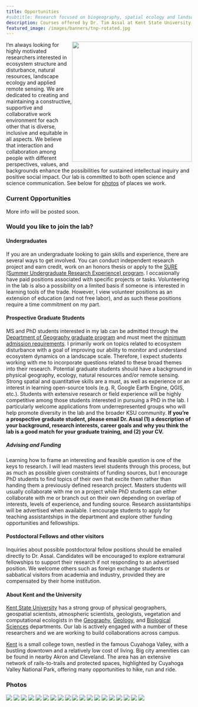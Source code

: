 ```yaml
---
title: Opportunities
#subtitle: Research focused on biogeography, spatial ecology and landscape change at Kent State University
description: Courses offered by Dr. Tim Assal at Kent State University; R, Environmental Data Analysis, Remote Sensing, Natural Disasters and Society
featured_image: /images/banners/tnp-rotated.jpg
---
```


<img style="float: right; width:325px;" src="/images/gallery/lab-sign.jpg">

I’m always looking for highly motivated researchers interested in ecosystem structure and disturbance, natural resources, landscape ecology and applied remote sensing. We are dedicated to creating and maintaining a constructive, supportive and collaborative work environment for each other that is diverse, inclusive and equitable in all aspects. We believe that interaction and collaboration among people with different perspectives, values, and backgrounds enhance the possibilities for sustained intellectual inquiry and positive social impact. Our lab is committed to both open science and science communication. See below for [photos](#Photos) of places we work. 

### Current Opportunities

More info will be posted soon. 

### Would you like to join the lab?

#### Undergraduates 

If you are an undergraduate looking to gain skills and experience, there are several ways to get involved. You can conduct independent research project and earn credit, work on an honors thesis or apply to the [SURE (Summer Undergraduate Research Experience) program](https://www.kent.edu/research/student-research/summer-undergraduate-research-experience). I occasionally have paid positions associated with specific projects or tasks. Volunteering in the lab is also a possibility on a limited basis if someone is interested in learning tools of the trade. However, I view volunteer positions as an extension of education (and not free labor), and as such these positions require a time commitment on my part.  

#### Prospective Graduate Students 

MS and PhD students interested in my lab can be admitted through the [Department of Geography graduate program](https://www.kent.edu/geography/graduate) and must meet the [minimum admission requirements](https://www.kent.edu/geography/admissions). I primarily work on topics related to ecosystem disturbance with a goal of improving our ability to monitor and understand ecosystem dynamics on a landscape scale. Therefore, I expect students working with me to incorporate questions related to these broad themes into their research. Potential graduate students should have a background in physical geography, ecology, natural resources and/or remote sensing. Strong spatial and quantitative skills are a must, as well as experience or an interest in learning open-source tools (e.g. R, Google Earth Engine, QGIS, etc.). Students with extensive research or field experience will be highly competitive among those students interested in pursuing a PhD in the lab. I particularly welcome applications from underrepresented groups who will help promote diversity in the lab and the broader KSU community. **If you’re a prospective graduate student, please email Dr. Assal (1) a description of your background, research interests, career goals and why you think the lab is a good match for your graduate training, and (2) your CV.** 

##### Advising and Funding
Learning how to frame an interesting and feasible question is one of the keys to research. I will lead masters level students through this process, but as much as possible given constraints of funding sources, but I encourage PhD students to find topics of their own that excite them rather than handing them a previously defined research project. Masters students will usually collaborate with me on a project while PhD students can either collaborate with me or branch out on their own depending on overlap of interests, levels of experience, and funding source. Research assistantships will be advertised when available. I encourage students to apply for teaching assistantships in the department and explore other funding opportunities and fellowships.  

#### Postdoctoral Fellows and other visitors 

Inquiries about possible postdoctoral fellow positions should be emailed directly to Dr. Assal. Candidates will be encouraged to explore extramural fellowships to support their research if not responding to an advertised position. We welcome others such as foreign exchange students or sabbatical visitors from academia and industry, provided they are compensated by their home institution.

#### About Kent and the University

[Kent State University](https://www.kent.edu/) has a strong group of physical geographers, geospatial scientists, atmospheric scientists, geologists, vegetation and computational ecologists in the [Geography](https://www.kent.edu/geography), [Geology](https://www.kent.edu/geology), and [Biological Sciences](https://www.kent.edu/biology) departments. Our lab is actively engaged with a number of these researchers and we are working to build collaborations across campus.  

[Kent](https://www.mainstreetkent.org/) is a small college town, nestled in the famous Cuyahoga Valley, with a bustling downtown and a relatively low cost of living. Big city amenities can be found in nearby Akron and Cleveland. The area has an extensive network of rails-to-trails and protected spaces, highlighted by Cuyahoga Valley National Park, offering many opportunities to hike, run and ride.   


### Photos
<div class="gallery" data-columns="3">
    <img src="/images/gallery/classOf2020.jpg">
    <img src="/images/gallery/2012-LM-1.jpg">
    <img src="/images/gallery/tnp20.jpg">
    <img src="/images/gallery/2014-LM-037.jpg">
    <img src="/images/gallery/DHP_Fieldtrip.png">
    <img src="/images/gallery/2011-SM-1.jpg">
    <img src="/images/gallery/tnp1.jpg">
    <img src="/images/gallery/2014-LM-070.jpg">
    <img src="/images/gallery/2013-PM-1.jpg">
    <img src="/images/gallery/2012-LM-2.jpg">
    <img src="/images/gallery/tnp356.jpg">
    <img src="/images/gallery/2013-CSM-1.jpg">
    <img src="/images/gallery/LM_4b.jpg">
    <img src="/images/gallery/2013-DP-1.jpg">
    <img src="/images/gallery/tnp39.jpg">
    <img src="/images/gallery/2013-LM-1.jpg">
    <img src="/images/gallery/2013-PM-2.jpg">
    <img src="/images/gallery/tnp122.jpg">
    <img src="/images/gallery/2014-LM-069.jpg">
</div> 
 
